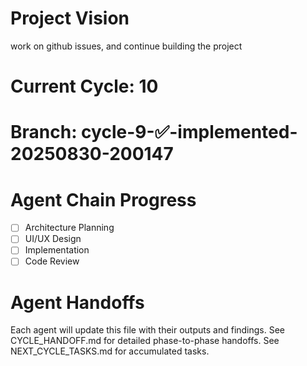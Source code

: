 # Project Vision
work on github issues, and continue building the project

# Current Cycle: 10
# Branch: cycle-9-✅-implemented-20250830-200147

# Agent Chain Progress
- [ ] Architecture Planning
- [ ] UI/UX Design  
- [ ] Implementation
- [ ] Code Review

# Agent Handoffs
Each agent will update this file with their outputs and findings.
See CYCLE_HANDOFF.md for detailed phase-to-phase handoffs.
See NEXT_CYCLE_TASKS.md for accumulated tasks.
